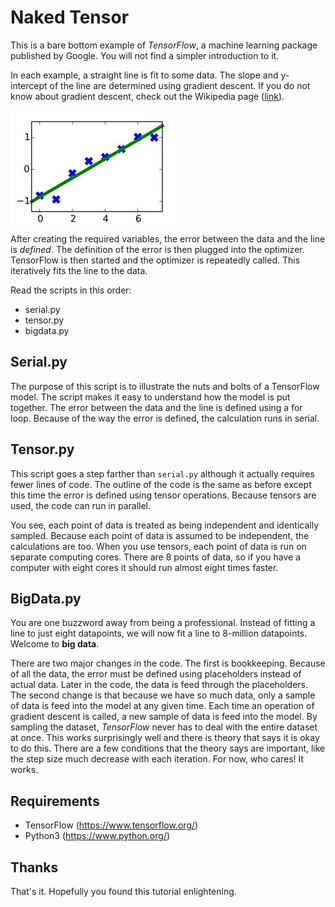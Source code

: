 # Naked Tensor

This is a bare bottom example of *TensorFlow*, a machine learning package published by Google. You will not find a simpler introduction to it.

In each example, a straight line is fit to some data. The slope and y-intercept of the line are determined using gradient descent. If you do not know about gradient descent, check out the Wikipedia page ([link](https://en.wikipedia.org/wiki/Gradient_descent)).

![alt text](artwork/line_of_best_fit.jpg "Straight line fitted to data")

After creating the required variables, the error between the data and the line is *defined*. The definition of the error is then plugged into the optimizer. TensorFlow is then started and the optimizer is repeatedly called. This iteratively fits the line to the data.

Read the scripts in this order:
 * serial.py
 * tensor.py
 * bigdata.py

## Serial.py

The purpose of this script is to illustrate the nuts and bolts of a TensorFlow model. The script makes it easy to understand how the model is put together. The error between the data and the line is defined using a for loop. Because of the way the error is defined, the calculation runs in serial.

## Tensor.py

This script goes a step farther than `serial.py` although it actually requires fewer lines of code. The outline of the code is the same as before except this time the error is defined using tensor operations. Because tensors are used, the code can run in parallel.

You see, each point of data is treated as being independent and identically sampled. Because each point of data is assumed to be independent, the calculations are too. When you use tensors, each point of data is run on separate computing cores. There are 8 points of data, so if you have a computer with eight cores it should run almost eight times faster. 

## BigData.py

You are one buzzword away from being a professional. Instead of fitting a line to just eight datapoints, we will now fit a line to 8-million datapoints. Welcome to **big data**.

There are two major changes in the code. The first is bookkeeping. Because of all the data, the error must be defined using placeholders instead of actual data. Later in the code, the data is feed through the placeholders. The second change is that because we have so much data, only a sample of data is feed into the model at any given time. Each time an operation of gradient descent is called, a new sample of data is feed into the model. By sampling the dataset, *TensorFlow* never has to deal with the entire dataset at once. This works surprisingly well and there is theory that says it is okay to do this. There are a few conditions that the theory says are important, like the step size much decrease with each iteration. For now, who cares! It works.

## Requirements

 * TensorFlow (https://www.tensorflow.org/)
 * Python3 (https://www.python.org/)

## Thanks

That's it. Hopefully you found this tutorial enlightening.


